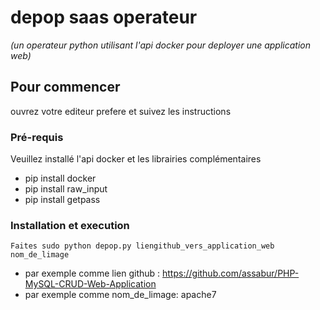 # depop saas operateur
_(un operateur python utilisant l'api docker pour deployer une application web)_


## Pour commencer

ouvrez votre editeur prefere et suivez les instructions


### Pré-requis

Veuillez installé l'api docker et les librairies complémentaires

- pip install docker
- pip install raw_input
- pip install getpass


### Installation et execution

``Faites sudo python depop.py liengithub_vers_application_web nom_de_limage``

- par exemple comme lien github : https://github.com/assabur/PHP-MySQL-CRUD-Web-Application 
- par exemple comme nom_de_limage: apache7










